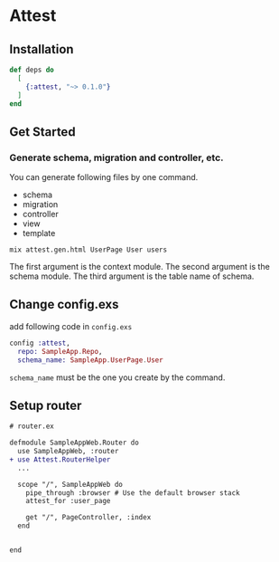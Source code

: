 # Attest

## Installation

```elixir
def deps do
  [
    {:attest, "~> 0.1.0"}
  ]
end
```

## Get Started

### Generate schema, migration and controller, etc.

You can generate following files by one command.
 - schema
 - migration
 - controller
 - view
 - template

```
mix attest.gen.html UserPage User users
```

The first argument is the context module.
The second argument is the schema module.
The third argument is the table name of schema.

## Change config.exs

add following code in `config.exs`

```elixir
config :attest,
  repo: SampleApp.Repo,
  schema_name: SampleApp.UserPage.User
```

`schema_name` must be the one you create by the command.

## Setup router

```diff
# router.ex

defmodule SampleAppWeb.Router do
  use SampleAppWeb, :router
+ use Attest.RouterHelper
  ...

  scope "/", SampleAppWeb do
    pipe_through :browser # Use the default browser stack
    attest_for :user_page

    get "/", PageController, :index
  end


end
```
